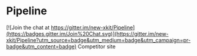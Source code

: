 # Pipeline

[![Join the chat at https://gitter.im/new-xkit/Pipeline](https://badges.gitter.im/Join%20Chat.svg)](https://gitter.im/new-xkit/Pipeline?utm_source=badge&utm_medium=badge&utm_campaign=pr-badge&utm_content=badge)
Competitor site
